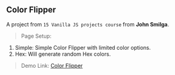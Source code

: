 ## Color Flipper
A project from `15 Vanilla JS projects course` from **John Smilga**.

>Page Setup:
1. Simple: Simple Color Flipper with limited color options.
2. Hex: Will generate random Hex colors.

>Demo Link: [Color Flipper]()


